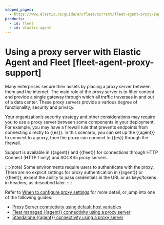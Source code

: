 ```yaml
---
mapped_pages:
  - https://www.elastic.co/guide/en/fleet/current/fleet-agent-proxy-support.html
products:
  - id: fleet
  - id: elastic-agent
---
```


# Using a proxy server with Elastic Agent and Fleet [fleet-agent-proxy-support]

Many enterprises secure their assets by placing a proxy server between them and the internet. The main role of the proxy server is to filter content and provide a single gateway through which all traffic traverses in and out of a data center. These proxy servers provide a various degree of functionality, security and privacy.

Your organization’s security strategy and other considerations may require you to use a proxy server between some components in your deployment. For example, you may have a firewall rule that prevents endpoints from connecting directly to {{es}}. In this scenario, you can set up the {{agent}} to connect to a proxy, then the proxy can connect to {{es}} through the firewall.

Support is available in {{agent}} and {{fleet}} for connections through HTTP Connect (HTTP 1 only) and SOCKS5 proxy servers.

::::{note}
Some environments require users to authenticate with the proxy. There are no explicit settings for proxy authentication in {{agent}} or {{fleet}}, except the ability to pass credentials in the URL or as keys/tokens in headers, as described later.
::::


Refer to [When to configure proxy settings](/reference/fleet/elastic-agent-proxy-config.md) for more detail, or jump into one of the following guides:

* [Proxy Server connectivity using default host variables](/reference/fleet/host-proxy-env-vars.md)
* [Fleet managed {{agent}} connectivity using a proxy server](/reference/fleet/fleet-agent-proxy-managed.md)
* [Standalone {{agent}} connectivity using a proxy server](/reference/fleet/fleet-agent-proxy-standalone.md)






